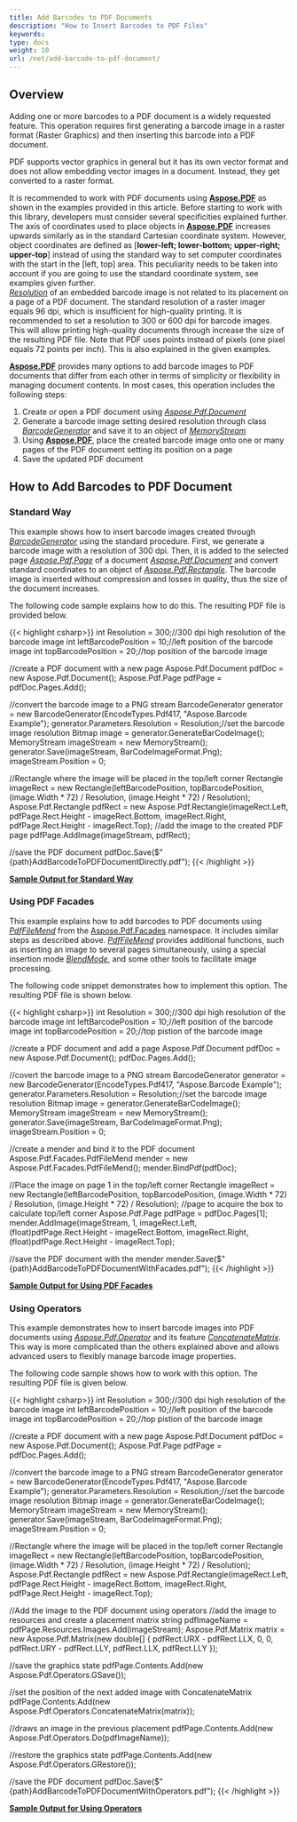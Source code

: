 ```yaml
---
title: Add Barcodes to PDF Documents
description: "How to Insert Barcodes to PDF Files"
keywords:
type: docs
weight: 10
url: /net/add-barcode-to-pdf-document/
---
```


## **Overview**

Adding one or more barcodes to a PDF document is a widely requested feature. This operation requires first generating a barcode image in a raster format (Raster Graphics) and then inserting this barcode into a PDF document.

PDF supports vector graphics in general but it has its own vector format and does not allow embedding vector images in a document. Instead, they get converted to a raster format.

It is recommended to work with PDF documents using [**Aspose.PDF**](https://products.aspose.com/pdf/net/) as shown in the examples provided in this article. Before starting to work with this library, developers must consider several specificities explained further. The axis of coordinates used to place objects in [**Aspose.PDF**](https://reference.aspose.com/pdf/net/) increases upwards similarly as in the standard Cartesian coordinate system. However, object coordinates are defined as [**lower-left; lower-bottom; upper-right; upper-top**] instead of using the standard way to set computer coordinates with the start in the [left, top] area. This peculiarity needs to be taken into account if you are going to use the standard coordinate system, see examples given further.  
[*Resolution*](https://apireference.aspose.com/barcode/net/aspose.barcode.generation/basegenerationparameters/properties/resolution) of an embedded barcode image is not related to its placement on a page of a PDF document. The standard resolution of a raster imager equals 96 dpi, which is insufficient for high-quality printing. It is recommended to set a resolution to 300 or 600 dpi for barcode images. This will allow printing high-quality documents through increase the size of the resulting PDF file. Note that PDF uses points instead of pixels (one pixel equals 72 points per inch). This is also explained in the given examples.  
  
[**Aspose.PDF**](https://reference.aspose.com/pdf/net/) provides many options to add barcode images to PDF documents that differ from each other in terms of simplicity or flexibility in managing document contents. In most cases, this operation includes the following steps:
1.	Create or open a PDF document using [*Aspose.Pdf.Document*](https://apireference.aspose.com/pdf/net/aspose.pdf/document)
2.	Generate a barcode image setting desired resolution through class [*BarcodeGenerator*](https://apireference.aspose.com/barcode/net/aspose.barcode.generation/barcodegenerator) and save it to an object of [*MemoryStream*](https://docs.microsoft.com/dotnet/api/system.io.memorystream)
3.	Using [**Aspose.PDF**](https://reference.aspose.com/pdf/net/), place the created barcode image onto one or many pages of the PDF document setting its position on a page
4.	Save the updated PDF document  
    
## **How to Add Barcodes to PDF Document**

### **Standard Way**
This example shows how to insert barcode images created through [*BarcodeGenerator*](https://apireference.aspose.com/barcode/net/aspose.barcode.generation/barcodegenerator) using the standard procedure. First, we generate a barcode image with a resolution of 300 dpi. Then, it is added to the selected page [*Aspose.Pdf.Page*](https://apireference.aspose.com/pdf/net/aspose.pdf/page) of a document [*Aspose.Pdf.Document*](https://apireference.aspose.com/pdf/net/aspose.pdf/document) and convert standard coordinates to an object of [*Aspose.Pdf.Rectangle*](https://apireference.aspose.com/pdf/net/aspose.pdf/rectangle). The barcode image is inserted without compression and losses in quality, thus the size of the document increases.  
  
The following code sample explains how to do this. The resulting PDF file is provided below. 
    
{{< highlight csharp>}}
int Resolution = 300;//300 dpi high resolution of the barcode image
int leftBarcodePosition = 10;//left position of the barcode image
int topBarcodePosition = 20;//top position of the barcode image

//create a PDF document with a new page
Aspose.Pdf.Document pdfDoc = new Aspose.Pdf.Document();
Aspose.Pdf.Page pdfPage = pdfDoc.Pages.Add();

//convert the barcode image to a PNG stream
BarcodeGenerator generator = new BarcodeGenerator(EncodeTypes.Pdf417, "Aspose.Barcode Example");
generator.Parameters.Resolution = Resolution;//set the barcode image resolution
Bitmap image = generator.GenerateBarCodeImage();
MemoryStream imageStream = new MemoryStream();
generator.Save(imageStream, BarCodeImageFormat.Png);
imageStream.Position = 0;

//Rectangle where the image will be placed in the top/left corner
Rectangle imageRect = new Rectangle(leftBarcodePosition, topBarcodePosition, (image.Width * 72) / Resolution, (image.Height * 72) / Resolution);
Aspose.Pdf.Rectangle pdfRect = new Aspose.Pdf.Rectangle(imageRect.Left, pdfPage.Rect.Height - imageRect.Bottom, imageRect.Right, pdfPage.Rect.Height - imageRect.Top);
//add the image to the created PDF page
pdfPage.AddImage(imageStream, pdfRect);

//save the PDF document
pdfDoc.Save($"{path}AddBarcodeToPDFDocumentDirectly.pdf");
{{< /highlight >}}

[**Sample Output for Standard Way**](addbarcodetopdfdocumentdirectly.pdf)
  
### **Using PDF Facades**
This example explains how to add barcodes to PDF documents using [*PdfFileMend*](https://apireference.aspose.com/pdf/net/aspose.pdf.facades/pdffilemend) from the [Aspose.Pdf.Facades](https://reference.aspose.com/pdf/net/aspose.pdf.facades/) namespace. It includes similar steps as described above. [*PdfFileMend*](https://apireference.aspose.com/pdf/net/aspose.pdf.facades/pdffilemend) provides additional functions, such as inserting an image to several pages simultaneously, using a special insertion mode [*BlendMode*](https://apireference.aspose.com/pdf/net/aspose.pdf/compositingparameters), and some other tools to facilitate image processing.  
  
The following code snippet demonstrates how to implement this option. The resulting PDF file is shown below. 
  
{{< highlight csharp>}}
int Resolution = 300;//300 dpi high resolution of the barcode image
int leftBarcodePosition = 10;//left position of the barcode image
int topBarcodePosition = 20;//top pistion of the barcode image

//create a PDF document and add a page
Aspose.Pdf.Document pdfDoc = new Aspose.Pdf.Document();
pdfDoc.Pages.Add();

//covert the barcode image to a PNG stream
BarcodeGenerator generator = new BarcodeGenerator(EncodeTypes.Pdf417, "Aspose.Barcode Example");
generator.Parameters.Resolution = Resolution;//set the barcode image resolution
Bitmap image = generator.GenerateBarCodeImage();
MemoryStream imageStream = new MemoryStream();
generator.Save(imageStream, BarCodeImageFormat.Png);
imageStream.Position = 0;

//create a mender and bind it to the PDF document
Aspose.Pdf.Facades.PdfFileMend mender = new Aspose.Pdf.Facades.PdfFileMend();
mender.BindPdf(pdfDoc);

//Place the image on page 1 in the top/left corner
Rectangle imageRect = new Rectangle(leftBarcodePosition, topBarcodePosition, (image.Width * 72) / Resolution, (image.Height * 72) / Resolution);
//page to acquire the box to calculate top/left corner
Aspose.Pdf.Page pdfPage = pdfDoc.Pages[1];
mender.AddImage(imageStream, 1, imageRect.Left, (float)pdfPage.Rect.Height - imageRect.Bottom, imageRect.Right, (float)pdfPage.Rect.Height - imageRect.Top);

//save the PDF document with the mender
mender.Save($"{path}AddBarcodeToPDFDocumentWithFacades.pdf");
{{< /highlight >}}
  
[**Sample Output for Using PDF Facades**](addbarcodetopdfdocumentwithfacades.pdf)
  
### **Using Operators**

This example demonstrates how to insert barcode images into PDF documents using [*Aspose.Pdf.Operator*](https://apireference.aspose.com/pdf/net/aspose.pdf/operator) and its feature [*ConcatenateMatrix*](https://apireference.aspose.com/pdf/net/aspose.pdf.operators/concatenatematrix). This way is more complicated than the others explained above and allows advanced users to flexibly manage barcode image properties.  
  
The following code sample shows how to work with this option. The resulting PDF file is given below. 
   
{{< highlight csharp>}}
int Resolution = 300;//300 dpi high resolution of the barcode image
int leftBarcodePosition = 10;//left position of the barcode image
int topBarcodePosition = 20;//top pistion of the barcode image

//create a PDF document with a new page
Aspose.Pdf.Document pdfDoc = new Aspose.Pdf.Document();
Aspose.Pdf.Page pdfPage = pdfDoc.Pages.Add();

//convert the barcode image to a PNG stream
BarcodeGenerator generator = new BarcodeGenerator(EncodeTypes.Pdf417, "Aspose.Barcode Example");
generator.Parameters.Resolution = Resolution;//set the barcode image resolution
Bitmap image = generator.GenerateBarCodeImage();
MemoryStream imageStream = new MemoryStream();
generator.Save(imageStream, BarCodeImageFormat.Png);
imageStream.Position = 0;

//Rectangle where the image will be placed in the top/left corner
Rectangle imageRect = new Rectangle(leftBarcodePosition, topBarcodePosition, (image.Width * 72) / Resolution, (image.Height * 72) / Resolution);
Aspose.Pdf.Rectangle pdfRect = new Aspose.Pdf.Rectangle(imageRect.Left, pdfPage.Rect.Height - imageRect.Bottom, imageRect.Right, pdfPage.Rect.Height - imageRect.Top);

//Add the image to the PDF document using operators
//add the image to resources and create a placement matrix
string pdfImageName = pdfPage.Resources.Images.Add(imageStream);
Aspose.Pdf.Matrix matrix = new Aspose.Pdf.Matrix(new double[] { pdfRect.URX - pdfRect.LLX, 0, 0, pdfRect.URY - pdfRect.LLY, pdfRect.LLX, pdfRect.LLY });

//save the graphics state
pdfPage.Contents.Add(new Aspose.Pdf.Operators.GSave());

//set the position of the next added image with ConcatenateMatrix
pdfPage.Contents.Add(new Aspose.Pdf.Operators.ConcatenateMatrix(matrix));

//draws an image in the previous placement
pdfPage.Contents.Add(new Aspose.Pdf.Operators.Do(pdfImageName));

//restore the graphics state
pdfPage.Contents.Add(new Aspose.Pdf.Operators.GRestore());

//save the PDF document
pdfDoc.Save($"{path}AddBarcodeToPDFDocumentWithOperators.pdf");
{{< /highlight >}}
  
[**Sample Output for Using Operators**](addbarcodetopdfdocumentwithoperators.pdf)
  
